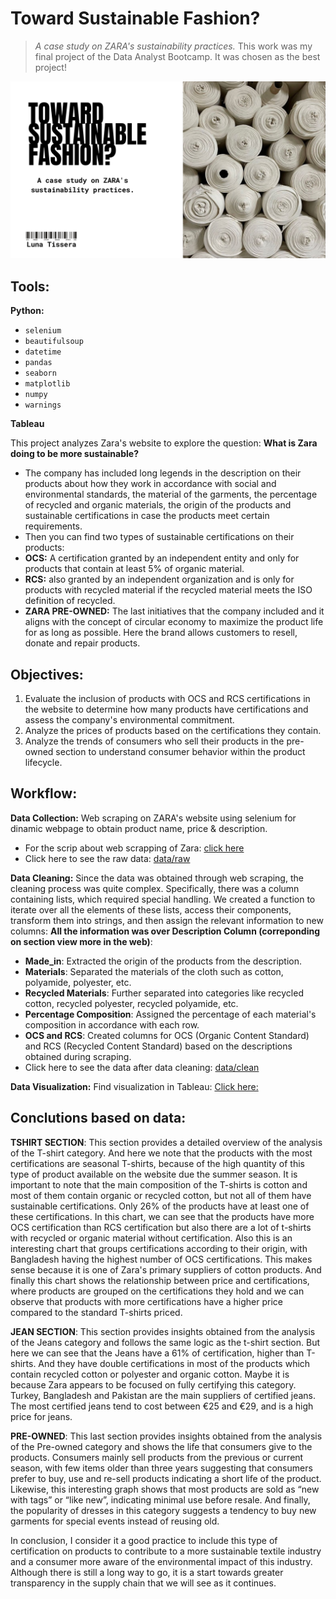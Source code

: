 # Toward Sustainable Fashion?
> _A case study on ZARA's sustainability practices._
> This work was my final project of the Data Analyst Bootcamp. It was chosen as the best project!
  
![Descripción opcional](img/1.png)

## Tools:
**Python:**
- `selenium`
- `beautifulsoup`
- `datetime`
- `pandas`
- `seaborn`
- `matplotlib`
- `numpy`
- `warnings`

**Tableau**

This project analyzes Zara's website to explore the question: **What is Zara doing to be more sustainable?**
- The company has included long legends in the description on their products about how they work in accordance with social and environmental standards, the material of the garments, the percentage of recycled and organic materials, the origin of the products and sustainable certifications in case the products meet certain requirements.
- Then you can find two types of sustainable certifications on their products:
- **OCS:** A certification granted by an independent entity and only for products that contain at least 5% of organic material. 
- **RCS:** also granted by an independent organization and is only for products with recycled material if the recycled material meets the ISO definition of recycled.
- **ZARA PRE-OWNED:** The last initiatives that the company included and it aligns with the concept of circular economy to maximize the product life for as long as possible. Here the brand allows customers to resell, donate and repair products.

## Objectives:
1. Evaluate the inclusion of products with OCS and RCS certifications in the website to determine how many products have certifications and assess the company's environmental commitment.
2. Analyze the prices of products based on the certifications they contain.
3. Analyze the trends of consumers who sell their products in the pre-owned section to understand consumer behavior within the product lifecycle.

## Workflow:
**Data Collection:** Web scraping on ZARA's website using selenium for dinamic webpage to obtain product name, price & description. 
- For the scrip about web scrapping of Zara: [click here](notebook_web_scraping)
- Click here to see the raw data: [data/raw](data/raw)

**Data Cleaning:** Since the data was obtained through web scraping, the cleaning process was quite complex. 
Specifically, there was a column containing lists, which required special handling. We created a function to iterate over all the elements of these lists, access their components, transform them into strings, and then assign the relevant information to new columns:
**All the information was over Description Column (correponding on section view more in the web)**:
- **Made_in**: Extracted the origin of the products from the description.
- **Materials**: Separated the materials of the cloth such as cotton, polyamide, polyester, etc.
- **Recycled Materials**: Further separated into categories like recycled cotton, recycled polyester, recycled polyamide, etc.
- **Percentage Composition**: Assigned the percentage of each material's composition in accordance with each row.
- **OCS and RCS**: Created columns for OCS (Organic Content Standard) and RCS (Recycled Content Standard) based on the descriptions obtained during scraping.
- Click here to see the data after data cleaning: [data/clean](data/clean)

**Data Visualization:**  Find visualization in Tableau: [Click here:](https://public.tableau.com/app/profile/luna.tissera/viz/Tableau_ZARA_2/Historia1?publish=yes) <br>

## Conclutions based on data: 

**TSHIRT SECTION**:
This section provides a detailed overview of the analysis of the T-shirt category. And  here we note that the products with the most certifications are seasonal T-shirts, because of the high quantity of this type of product available on the website due the summer season.
It is important to note that the main composition of the T-shirts is cotton and most of them contain organic or recycled cotton, but not all of them have sustainable certifications. Only 26% of the products have at least one of these certifications.
In this chart, we can see that the products have more OCS certification than RCS certification but also there are a lot of t-shirts with recycled or organic material without certification.
Also this is an interesting chart that groups certifications according to their origin, with Bangladesh having the highest number of OCS certifications. This makes sense because it is one of Zara's primary suppliers of cotton products.
And finally this chart shows the relationship between price and certifications, where products are grouped on the certifications they hold and we can observe that products with more certifications have a higher price compared to the standard T-shirts priced.

**JEAN SECTION**:
This section provides insights obtained from the analysis of the Jeans category and follows the same logic as the t-shirt section.
But here we can see that the Jeans have a 61% of certification, higher than T-shirts. And they have double certifications in most of the products which contain recycled cotton or polyester and organic cotton. Maybe it is because Zara appears to be focused on fully certifying this category.
Turkey, Bangladesh and Pakistan are the main suppliers of certified jeans. The most certified jeans tend to cost between €25 and €29, and is a high price for jeans.

**PRE-OWNED**:
This last section provides insights obtained from the analysis of the Pre-owned category and shows the life that consumers give to the products.
Consumers mainly sell products from the previous or current season, with few items older than three years suggesting that consumers prefer to buy, use and re-sell products indicating a short life of the product. 
Likewise, this interesting graph shows that most products are sold as “new with tags” or “like new”, indicating minimal use before resale.
And finally, the popularity of dresses in this category suggests a tendency to buy new garments for special events instead of reusing old.


In conclusion, I consider it a good practice to include this type of certification on products to contribute to a more sustainable textile industry and a consumer more aware of the environmental impact of this industry. Although there is still a long way to go, it is a start towards greater transparency in the supply chain that we will see as it continues. 

